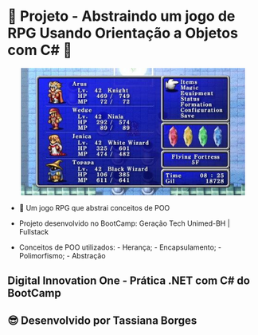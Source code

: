 # 🎲 Projeto - Abstraindo um jogo de RPG Usando Orientação a Objetos com C# 🎲

<p align="center">
  <a href="#">
    <img src="image.jpg" width="450" alt="Final Fantasy">    
  </a>
</p>


- 🎲 Um jogo RPG que abstrai conceitos de POO
- Projeto desenvolvido no BootCamp: Geração Tech Unimed-BH | Fullstack



- Conceitos de POO utilizados: - Herança; - Encapsulamento; - Polimorfismo; - Abstração

## Digital Innovation One - Prática .NET com C# do BootCamp

<h2 id=autor>😎 Desenvolvido por Tassiana Borges</h2>

